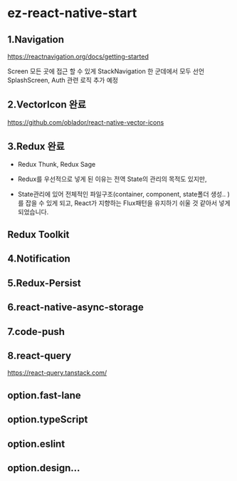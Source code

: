 # ez-react-native-start

## 1.Navigation
https://reactnavigation.org/docs/getting-started

Screen 모든 곳에 접근 할 수 있게 StackNavigation 한 군데에서 모두 선언
SplashScreen, Auth 관련 로직 추가 예정


## 2.VectorIcon 완료
https://github.com/oblador/react-native-vector-icons

## 3.Redux 완료
- Redux Thunk, Redux Sage

- Redux를 우선적으로 넣게 된 이유는 전역 State의 관리의 목적도 있지만, 
- State관리에 있어 전체적인 파일구조(container, component, state폴더 생성.. )를 잡을 수 있게 되고, React가 지향하는 Flux패턴을 유지하기 쉬울 것 같아서 넣게되었습니다.

## Redux Toolkit

## 4.Notification

## 5.Redux-Persist

## 6.react-native-async-storage

## 7.code-push

## 8.react-query
https://react-query.tanstack.com/

## option.fast-lane
## option.typeScript
## option.eslint

## option.design...
